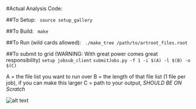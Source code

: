 #Actual Analysis Code:

##To Setup: 
` source setup_gallery`


##To Build:
` make`


##To Run (wild cards allowed): 
` ./make_tree /path/to/artroot_files.root`

##To submit to grid (WARNING: With great power comes great responsibility)
`setup jobsub_client`
`submitJobs.py -f 1 -i $(A) -l $(B) -o $(C)`

A = the file list you want to run over
B = the length of that file list (1 file per job), if you can make this larger
C = path to your output, *SHOULD BE ON Scratch*

![alt text](http://cultofthepartyparrot.com/parrots/partyparrot.gif)